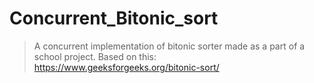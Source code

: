 # Concurrent_Bitonic_sort
> A concurrent implementation of bitonic sorter made as a part of a school project.
> Based on this: https://www.geeksforgeeks.org/bitonic-sort/
